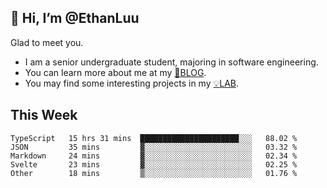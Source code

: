 ## 👋 Hi, I’m @EthanLuu

Glad to meet you.

- I am a senior undergraduate student, majoring in software engineering.
- You can learn more about me at my [📝BLOG](https://blog.ethanloo.cn).
- You may find some interesting projects in my [💡LAB](https://lab.ethanloo.cn).

## This Week
<!--START_SECTION:waka-->

```text
TypeScript   15 hrs 31 mins  ██████████████████████░░░   88.02 %
JSON         35 mins         ▓░░░░░░░░░░░░░░░░░░░░░░░░   03.32 %
Markdown     24 mins         ▓░░░░░░░░░░░░░░░░░░░░░░░░   02.34 %
Svelte       23 mins         ▓░░░░░░░░░░░░░░░░░░░░░░░░   02.25 %
Other        18 mins         ▒░░░░░░░░░░░░░░░░░░░░░░░░   01.76 %
```

<!--END_SECTION:waka-->
